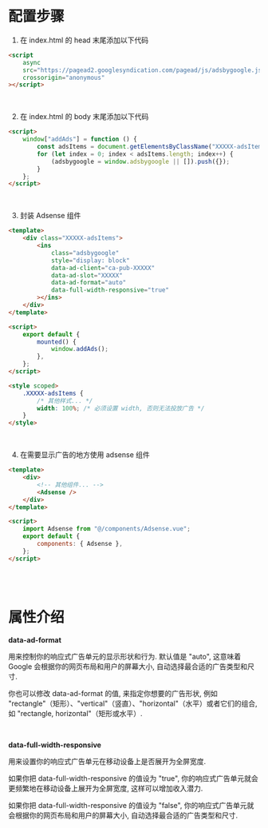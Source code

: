 # 配置步骤

1. 在 index.html 的 head 末尾添加以下代码

```html
<script
    async
    src="https://pagead2.googlesyndication.com/pagead/js/adsbygoogle.js?client=ca-pub-XXXXX"
    crossorigin="anonymous"
></script>
```

<br>

2. 在 index.html 的 body 末尾添加以下代码

```html
<script>
    window["addAds"] = function () {
        const adsItems = document.getElementsByClassName("XXXXX-adsItems");
        for (let index = 0; index < adsItems.length; index++) {
            (adsbygoogle = window.adsbygoogle || []).push({});
        }
    };
</script>
```

<br>

3. 封装 Adsense 组件

```html
<template>
    <div class="XXXXX-adsItems">
        <ins
            class="adsbygoogle"
            style="display: block"
            data-ad-client="ca-pub-XXXXX"
            data-ad-slot="XXXXX"
            data-ad-format="auto"
            data-full-width-responsive="true"
        ></ins>
    </div>
</template>

<script>
    export default {
        mounted() {
            window.addAds();
        },
    };
</script>

<style scoped>
    .XXXXX-adsItems {
        /* 其他样式... */
        width: 100%; /* 必须设置 width, 否则无法投放广告 */
    }
</style>
```

<br>

4. 在需要显示广告的地方使用 adsense 组件

```html
<template>
    <div>
        <!-- 其他组件... -->
        <Adsense />
    </div>
</template>

<script>
    import Adsense from "@/components/Adsense.vue";
    export default {
        components: { Adsense },
    };
</script>
```

<br><br>

# 属性介绍

**data-ad-format**

用来控制你的响应式广告单元的显示形状和行为. 默认值是 "auto", 这意味着 Google 会根据你的网页布局和用户的屏幕大小, 自动选择最合适的广告类型和尺寸.

你也可以修改 data-ad-format 的值, 来指定你想要的广告形状, 例如 "rectangle"（矩形）、"vertical"（竖直）、"horizontal"（水平）或者它们的组合, 如 "rectangle, horizontal"（矩形或水平）.

<br>

**data-full-width-responsive**

用来设置你的响应式广告单元在移动设备上是否展开为全屏宽度.

如果你把 data-full-width-responsive 的值设为 "true", 你的响应式广告单元就会更频繁地在移动设备上展开为全屏宽度, 这样可以增加收入潜力.

如果你把 data-full-width-responsive 的值设为 "false", 你的响应式广告单元就会根据你的网页布局和用户的屏幕大小, 自动选择最合适的广告类型和尺寸.

<br>
